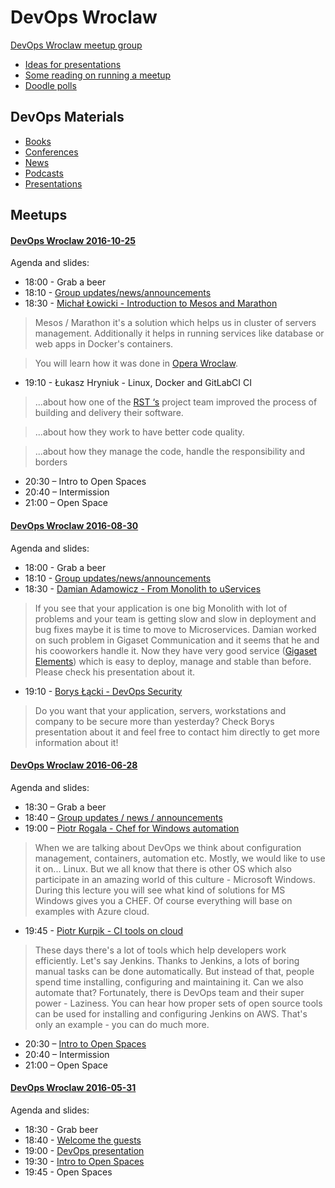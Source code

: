 DevOps Wroclaw
==============
[DevOps Wroclaw meetup group](http://www.meetup.com/Wroclaw-DevOps-Meetup/)

- [Ideas for presentations](/ideas_for_presentations.md/)
- [Some reading on running a meetup](/running_a_meetup.md/)
- [Doodle polls](/doodle_polls.md/)

DevOps Materials
----------------

- [Books](/devops_materials/books.md)
- [Conferences](/devops_materials/conferences.md)
- [News](/devops_materials/news.md)
- [Podcasts](/devops_materials/podcasts.md)
- [Presentations](/devops_materials/presentations.md)

Meetups
-------
#### [DevOps Wroclaw 2016-10-25](https://www.meetup.com/Wroclaw-DevOps-Meetup/events/234636326/) ####

Agenda and slides:
- 18:00 - Grab a beer
- 18:10 - [Group updates/news/announcements](https://github.com/devopswroclaw/presentations/blob/master/slides/devopswroclaw_2016-10-25/2016-10_Group_updates_news_announcements.pdf)
- 18:30 - [Michał Łowicki - Introduction to Mesos and Marathon](https://github.com/devopswroclaw/presentations/blob/master/slides/devopswroclaw_2016-10-25/Michal_Lowicki_-_Intro_to_Mesos_and_Marathon.pdf)

> Mesos / Marathon it's a solution which helps us in cluster of servers management.
Additionally it helps in running services like database or web apps in Docker's containers.

> You will learn how it was done in [Opera Wroclaw](http://www.opera.com/pl/about).

- 19:10 - Łukasz Hryniuk - Linux, Docker and GitLabCI CI

> ...about how one of the [RST ‘s](http://rst.com.pl/) project team improved the process of building and delivery their software.

> ...about how they work to have better code quality.

> ...about how they manage the code, handle the responsibility and borders

- 20:30 – Intro to Open Spaces
- 20:40 – Intermission
- 21:00 – Open Space

#### [DevOps Wroclaw 2016-08-30](https://www.meetup.com/Wroclaw-DevOps-Meetup/events/233141116/) ####

Agenda and slides:
- 18:00 - Grab a beer
- 18:10 - [Group updates/news/announcements](https://github.com/devopswroclaw/presentations/blob/master/slides/devopswroclaw_2016-08-30/2016-08_Group_updates_news_announcements.pdf)
- 18:30 - [Damian Adamowicz - From Monolith to uServices](https://github.com/devopswroclaw/presentations/blob/master/slides/devopswroclaw_2016-08-30/Damian_Adamowicz_-_Essence_of_the_Cloud.pdf)

> If you see that your application is one big Monolith with lot of problems and your team is getting slow and slow in deployment and bug fixes maybe it is time to move to Microservices. Damian worked on such problem in Gigaset Communication and it seems that he and his cooworkers handle it. Now they have very good service ([Gigaset Elements](http://www.gigaset-elements.com/en/)) which is easy to deploy, manage and stable than before. Please check his presentation about it.

- 19:10 - [Borys Łącki - DevOps Security](https://github.com/devopswroclaw/presentations/blob/master/slides/devopswroclaw_2016-08-30/Borys_Lacki_-_DevOps_Security.pdf)

> Do you want that your application, servers, workstations and company to be secure more than yesterday? Check Borys presentation about it and feel free to contact him directly to get more information about it!

#### [DevOps Wroclaw 2016-06-28](http://www.meetup.com/Wroclaw-DevOps-Meetup/events/231907345/) ####

Agenda and slides:
- 18:30 – Grab a beer
- 18:40 – [Group updates / news / announcements](https://github.com/devopswroclaw/presentations/blob/master/slides/devopswroclaw_2016-06-28/2016-06_-_Group_updates_news_announcements.pdf)
- 19:00 – [Piotr Rogala - Chef for Windows automation](https://github.com/devopswroclaw/presentations/blob/master/slides/devopswroclaw_2016-06-28/Piotr_Rogala-CHEF_Windows_Automation.pdf)

> When we are talking about DevOps we think about configuration management, containers, automation etc. Mostly, we would like to use it on... Linux. But we all know that there is other OS which also participate in an amazing world of this culture - Microsoft Windows. During this lecture you will see what kind of solutions for MS Windows gives you a CHEF. Of course everything will base on examples with Azure cloud.

- 19:45 - [Piotr Kurpik - CI tools on cloud](https://github.com/devopswroclaw/presentations/blob/master/slides/devopswroclaw_2016-06-28/Piotr_Kurpik-CI_tools_in_cloud.pdf)

> These days there's a lot of tools which help developers work efficiently. Let's say Jenkins. Thanks to Jenkins, a lots of boring manual tasks can be done automatically. But instead of that, people spend time installing, configuring and maintaining it. Can we also automate that? Fortunately, there is DevOps team and their super power - Laziness. You can hear how proper sets of open source tools can be used for installing and configuring Jenkins on AWS. That's only an example - you can do much more.

- 20:30 – [Intro to Open Spaces](https://github.com/devopswroclaw/presentations/blob/master/slides/devopswroclaw_2016-06-28/2016-06_-_Open_Spaces.pdf)
- 20:40 – Intermission
- 21:00 – Open Space

#### [DevOps Wroclaw 2016-05-31](http://www.meetup.com/Wroclaw-DevOps-Meetup/events/231290766/) ####

Agenda and slides:
- 18:30 - Grab beer
- 18:40 - [Welcome the guests](https://github.com/devopswroclaw/presentations/blob/master/slides/devopswroclaw_2016-05-31/Welcome_the_guests.pdf)
- 19:00 - [DevOps presentation](https://github.com/devopswroclaw/presentations/blob/master/slides/devopswroclaw_2016-05-31/Intro_to_DevOps.pdf)
- 19:30 - [Intro to Open Spaces](https://github.com/devopswroclaw/presentations/blob/master/slides/devopswroclaw_2016-05-31/Open_Spaces.pdf)
- 19:45 - Open Spaces
